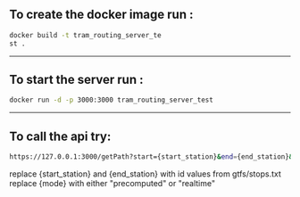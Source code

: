 ## To create the docker image run :

```bash
docker build -t tram_routing_server_te
st .
```

---

## To start the server run :

```bash
docker run -d -p 3000:3000 tram_routing_server_test
```

---

## To call the api try:

```bash
https://127.0.0.1:3000/getPath?start={start_station}&end={end_station}&mode={mode}
```

replace {start_station} and {end_station} with id values from gtfs/stops.txt
replace {mode} with either "precomputed" or "realtime"
